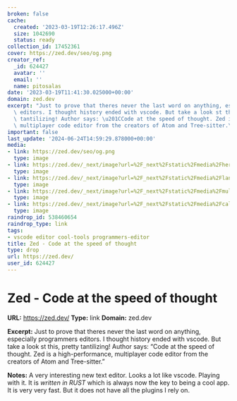 ```yaml
---
broken: false
cache:
  created: '2023-03-19T12:26:17.496Z'
  size: 1042690
  status: ready
collection_id: 17452361
cover: https://zed.dev/seo/og.png
creator_ref:
  _id: 624427
  avatar: ''
  email: ''
  name: pitosalas
date: '2023-03-19T11:41:30.025000+00:00'
domain: zed.dev
excerpt: "Just to prove that theres never the last word on anything, especially programmers\
  \ editors. I thought history ended with vscode. But take a look st this, pretty\
  \ tantilizing! Author says: \u201CCode at the speed of thought. Zed is a high-performance,\
  \ multiplayer code editor from the creators of Atom and Tree-sitter.\u201D"
important: false
last_update: '2024-06-24T14:59:29.878000+00:00'
media:
- link: https://zed.dev/seo/og.png
  type: image
- link: https://zed.dev/_next/image?url=%2F_next%2Fstatic%2Fmedia%2Fhero.9b39c037.png&w=3840&q=90
  type: image
- link: https://zed.dev/_next/image?url=%2F_next%2Fstatic%2Fmedia%2Flanguage-aware.19407b13.png&w=3840&q=75
  type: image
- link: https://zed.dev/_next/image?url=%2F_next%2Fstatic%2Fmedia%2Fmulti-buffers.d3e94e0c.png&w=3840&q=75
  type: image
- link: https://zed.dev/_next/image?url=%2F_next%2Fstatic%2Fmedia%2Fcall-your-teammates-temp.a7d5bb3b.png&w=3840&q=100
  type: image
raindrop_id: 538460654
raindrop_type: link
tags:
- vscode editor cool-tools programmers-editor
title: Zed - Code at the speed of thought
type: drop
url: https://zed.dev/
user_id: 624427
---
```


# Zed - Code at the speed of thought

**URL:** https://zed.dev/
**Type:** link
**Domain:** zed.dev

**Excerpt:** Just to prove that theres never the last word on anything, especially programmers editors. I thought history ended with vscode. But take a look st this, pretty tantilizing! Author says: “Code at the speed of thought. Zed is a high-performance, multiplayer code editor from the creators of Atom and Tree-sitter.”

**Notes:**
A very interesting new text editor. Looks a lot like vscode. Playing with it. It is *written in RUST* which is always now the key to being a cool app. It is very very fast. But it does not have all the plugins I rely on.
